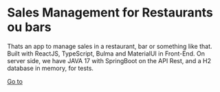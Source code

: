 <h1>Sales Management for Restaurants ou bars</h1>


Thats an app to manage sales in a restaurant, bar or something like that. Built with ReactJS, TypeScript, Bulma and MaterialUI in Front-End. On server side, we have JAVA 17
with SpringBoot on the API Rest, and a H2 database in memory, for tests.

<a href="https://simpls.netlify.app/" target="_blank">Go to</a>

